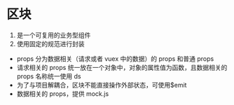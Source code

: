 # 区块

1. 是一个可复用的业务型组件
2. 使用固定的规范进行封装

- props 分为数据相关（请求或者 vuex 中的数据）的 props 和普通 props
- 请求相关的 props 统一放在一个对象中，对象的属性值为函数，且数据相关的 props 名称统一使用 ds
- 为了与项目解耦合，区块不能直接操作外部状态，可使用\$emit
- 数据相关的 props，提供 mock.js
